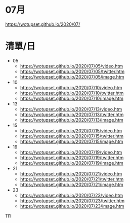# 07月
https://wotupset.github.io/2020/07/

# 清單/日
+ 05
  + https://wotupset.github.io/2020/07/05/video.htm 
  + https://wotupset.github.io/2020/07/05/twitter.htm  
  + https://wotupset.github.io/2020/07/05/image.htm
+ 10
  + https://wotupset.github.io/2020/07/10/video.htm 
  + https://wotupset.github.io/2020/07/10/twitter.htm  
  + https://wotupset.github.io/2020/07/10/image.htm
+ 13
  + https://wotupset.github.io/2020/07/13/video.htm 
  + https://wotupset.github.io/2020/07/13/twitter.htm  
  + https://wotupset.github.io/2020/07/13/image.htm
+ 15
  + https://wotupset.github.io/2020/07/15/video.htm 
  + https://wotupset.github.io/2020/07/15/twitter.htm  
  + https://wotupset.github.io/2020/07/15/image.htm
+ 19
  + https://wotupset.github.io/2020/07/19/video.htm 
  + https://wotupset.github.io/2020/07/19/twitter.htm  
  + https://wotupset.github.io/2020/07/19/image.htm
+ 21
  + https://wotupset.github.io/2020/07/21/video.htm 
  + https://wotupset.github.io/2020/07/21/twitter.htm  
  + https://wotupset.github.io/2020/07/21/image.htm
+ 23
  + https://wotupset.github.io/2020/07/23/video.htm 
  + https://wotupset.github.io/2020/07/23/twitter.htm  
  + https://wotupset.github.io/2020/07/23/image.htm



111
